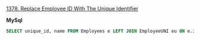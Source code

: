 [1378. Replace Employee ID With The Unique Identifier](https://leetcode.com/problems/replace-employee-id-with-the-unique-identifier/description/)

**MySql**
```sql
SELECT unique_id, name FROM Employees e LEFT JOIN EmployeeUNI eu ON e.id=eu.id
```
